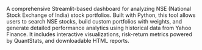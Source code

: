 A comprehensive Streamlit-based dashboard for analyzing NSE (National Stock Exchange of India) stock portfolios. Built with Python, this tool allows users to search NSE stocks, build custom portfolios with weights, and generate detailed performance analytics using historical data from Yahoo Finance. It includes interactive visualizations, risk-return metrics powered by QuantStats, and downloadable HTML reports.
